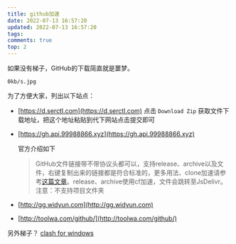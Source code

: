 ```yaml
---
title: github加速
date: 2022-07-13 16:57:20
updated: 2022-07-13 16:57:20
tags: 
comments: true
top: 2
---
```

如果没有梯子，GitHub的下载简直就是噩梦。

<!-- more -->

`0kb/s.jpg`

为了方便大家，列出以下站点：

- [https://d.serctl.com](https://d.serctl.com)
  点击 `Download Zip` 获取文件下载地址，把这个地址粘贴到代下网站点击提交即可

- [https://gh.api.99988866.xyz](https://gh.api.99988866.xyz)
  
  官方介绍如下
  
  > GitHub文件链接带不带协议头都可以，支持release、archive以及文件，右键复制出来的链接都是符合标准的，更多用法、clone加速请参考[这篇文章](https://hunsh.net/archives/23/)。release、archive使用cf加速，文件会跳转至JsDelivr。注意：不支持项目文件夹

- [http://gg.widyun.com](http://gg.widyun.com)

- [http://toolwa.com/github/](http://toolwa.com/github/)

另外梯子？
[clash for windows](/2022/07/13/clash-for-windows/)
